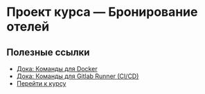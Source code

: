 # Проект курса — Бронирование отелей


## Полезные ссылки
- [Дока: Команды для Docker](./docs/docker.md)
- [Дока: Команды для Gitlab Runner (CI/CD)](./docs/gitlab-runner.md)
- [Перейти к курсу](https://artemshumeiko.zenclass.ru/student/courses/937c3a35-998d-4420-bd3d-9f64db23be23/current_lesson)